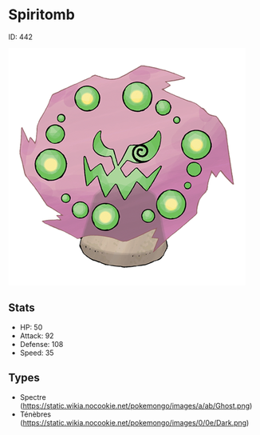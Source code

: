 # Spiritomb


ID: 442

![](https://raw.githubusercontent.com/PokeAPI/sprites/master/sprites/pokemon/other/official-artwork/442.png "Spiritomb")

## Stats


 - HP: 50
 - Attack: 92
 - Defense: 108
 - Speed: 35

## Types


 - Spectre (https://static.wikia.nocookie.net/pokemongo/images/a/ab/Ghost.png)
 - Ténèbres (https://static.wikia.nocookie.net/pokemongo/images/0/0e/Dark.png)
